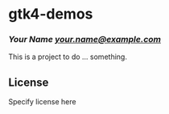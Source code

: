 # gtk4-demos
### _Your Name <your.name@example.com>_

This is a project to do ... something.

## License

Specify license here


